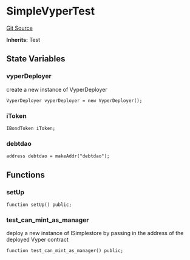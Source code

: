 # SimpleVyperTest
[Git Source](https://github.com/debtdao/pools/blob/3a355b63a4ea85c599cae3d82f5863faaeacb6a5/tests/foundry/SimpleVyperTest.sol)

**Inherits:**
Test


## State Variables
### vyperDeployer
create a new instance of VyperDeployer


```solidity
VyperDeployer vyperDeployer = new VyperDeployer();
```


### iToken

```solidity
IBondToken iToken;
```


### debtdao

```solidity
address debtdao = makeAddr("debtdao");
```


## Functions
### setUp


```solidity
function setUp() public;
```

### test_can_mint_as_manager

deploy a new instance of ISimplestore by passing in the address of the deployed Vyper contract


```solidity
function test_can_mint_as_manager() public;
```

